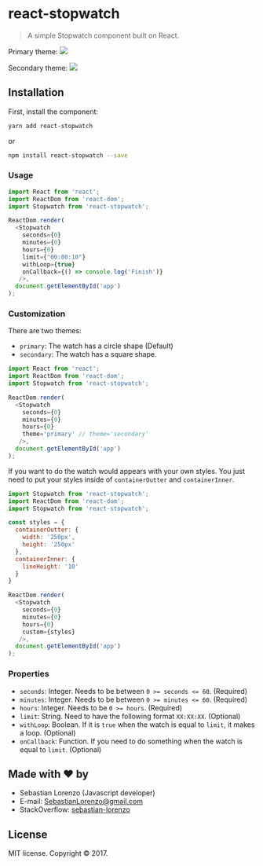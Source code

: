 # react-stopwatch

> A simple Stopwatch component built on React.

Primary theme:
![](http://gph.is/2AObS2z)

Secondary theme:
![](http://gph.is/2AKVnV7)


## Installation

First, install the component:

```bash
yarn add react-stopwatch
```
or
```bash
npm install react-stopwatch --save
```

### Usage

```js
import React from 'react';
import ReactDom from 'react-dom';
import Stopwatch from 'react-stopwatch';

ReactDom.render(
  <Stopwatch
    seconds={0}
    minutes={0}
    hours={0}
    limit={"00:00:10"}
    withLoop={true}
    onCallback={() => console.log('Finish')}
   />,
  document.getElementById('app')
);
```

### Customization


There are two themes:
- `primary`: The watch has a circle shape (Default)
- `secondary`: The watch has a square shape.

```js
import React from 'react';
import ReactDom from 'react-dom';
import Stopwatch from 'react-stopwatch';

ReactDom.render(
  <Stopwatch
    seconds={0}
    minutes={0}
    hours={0}
    theme='primary' // theme='secondary'
   />,
  document.getElementById('app')
);
```
If you want to do the watch would appears with your own styles. You just need to put your styles inside of `containerOutter` and `containerInner`.

```js
import Stopwatch from 'react-stopwatch';
import ReactDom from 'react-dom';
import Stopwatch from 'react-stopwatch';

const styles = {
  containerOutter: {
    width: '250px',
    height: '250px'
  },
  containerInner: {
    lineHeight: '10'
  }
}

ReactDom.render(
  <Stopwatch
    seconds={0}
    minutes={0}
    hours={0}
    custom={styles}
   />,
  document.getElementById('app')
);
```

### Properties
- `seconds`: Integer. Needs to be between `0 >= seconds <= 60`. (Required)
- `minutes`: Integer. Needs to be between `0 >= minutes <= 60`. (Required)
- `hours`: Integer. Needs to be `0 >= hours`. (Required)
- `limit`: String. Need to have the following format `XX:XX:XX`. (Optional)
- `withLoop`: Boolean. If it is `true` when the watch is equal to `limit`, it makes a loop. (Optional)
- `onCallback`: Function. If you need to do something when the watch is equal to `limit`. (Optional)



## Made with ❤ by

- Sebastian Lorenzo (Javascript developer)
- E-mail: [SebastianLorenzo@gmail.com](mailto:SebastianLorenzo@gmail.com)
- StackOverflow: [sebastian-lorenzo](http://stackoverflow.com/users/1741027/sebastian-lorenzo?tab=profile)

## License

MIT license. Copyright © 2017.